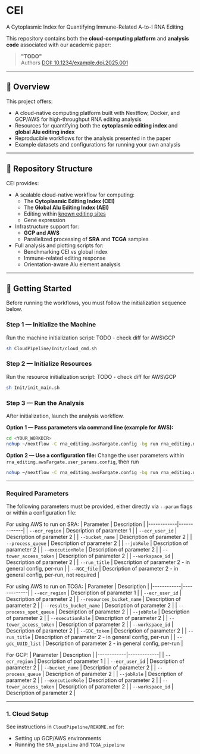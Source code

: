 # CEI
A Cytoplasmic Index for Quantifying Immune-Related A-to-I RNA Editing

This repository contains both the **cloud-computing platform** and **analysis code** associated with our academic paper:

> **"TODO"**  
> Authors
> [DOI: 10.1234/example.doi.2025.001](https://doi.org/10.1234/example.doi.2025.001)

---

## 🧬 Overview

This project offers:
- A cloud-native computing platform built with Nextflow, Docker, and GCP/AWS for high-throughput RNA editing analysis
- Resources for quantifying both the **cytoplasmic editing index** and **global Alu editing index**
- Reproducible workflows for the analysis presented in the paper
- Example datasets and configurations for running your own analysis

---

## 📁 Repository Structure
CEI provides:

- A scalable cloud-native workflow for computing:
  - The **Cytoplasmic Editing Index (CEI)**  
  - The **Global Alu Editing Index (AEI)**
  - Editing within [known editing sites](https://doi.org/10.1038/s41467-022-28841-4)
  - Gene expression
- Infrastructure support for:
  - **GCP and AWS**
  - Parallelized processing of **SRA** and **TCGA** samples
- Full analysis and plotting scripts for:
  - Benchmarking CEI vs global index
  - Immune-related editing response
  - Orientation-aware Alu element analysis

---

## 🚀 Getting Started

Before running the workflows, you must follow the initialization sequence below.

### Step 1 — Initialize the Machine
Run the machine initialization script:
TODO - check diff for AWS\GCP
```bash
sh CloudPipeline/Init/cloud_cmd.sh
```

### Step 2 — Initialize Resources
Run the resource initialization script:
TODO - check diff for AWS\GCP
```bash
sh Init/init_main.sh
```

### Step 3 — Run the Analysis
After initialization, launch the analysis workflow.

**Option 1 — Pass parameters via command line (example for AWS):**
```bash
cd <YOUR_WORKDIR>
nohup ~/nextflow -C rna_editing.awsFargate.config -bg run rna_editing.nf -profile SE,stranded --run_title <RUN_TITLE> --ecr_region <REGION> --ecr_user_id <ID> --bucket_namee <BUCKET> > log.out 2> log.err &

```

**Option 2 — Use a configuration file:**
Change the user parameters within ``rna_editing.awsFargate.user_params.config``, then run
```bash
nohup ~/nextflow -C rna_editing.awsFargate.config -bg run rna_editing.nf -profile SE,stranded --run_title <RUN_TITLE> > log.out 2> log.err &
```

---

### Required Parameters
The following parameters must be provided, either directly via `--param` flags or within a configuration file:

For using AWS to run on SRA:
| Parameter  | Description |
|------------|-------------|
| `--ecr_region` | Description of parameter 1 |
| `--ecr_user_id` | Description of parameter 2 |
| `--bucket_name` | Description of parameter 2 |
| `--process_queue` | Description of parameter 2 |
| `--jobRole` | Description of parameter 2 |
| `--executionRole` | Description of parameter 2 |
| `--tower_access_token` | Description of parameter 2 |
| `--workspace_id` | Description of parameter 2 |
| `--run_title` | Description of parameter 2 - in general config, per-run |
| `--NGC_file` | Description of parameter 2 - in general config, per-run, not required |

For using AWS to run on TCGA:
| Parameter  | Description |
|------------|-------------|
| `--ecr_region` | Description of parameter 1 |
| `--ecr_user_id` | Description of parameter 2 |
| `--resources_bucket_name` | Description of parameter 2 |
| `--results_bucket_name` | Description of parameter 2 |
| `--process_spot_queue` | Description of parameter 2 |
| `--jobRole` | Description of parameter 2 |
| `--executionRole` | Description of parameter 2 |
| `--tower_access_token` | Description of parameter 2 |
| `--workspace_id` | Description of parameter 2 |
| `--GDC_token` | Description of parameter 2 |
| `--run_title` | Description of parameter 2 - in general config, per-run |
| `--gdc_UUID_list` | Description of parameter 2 - in general config, per-run |


For GCP:
| Parameter  | Description |
|------------|-------------|
| `--ecr_region` | Description of parameter 1 |
| `--ecr_user_id` | Description of parameter 2 |
| `--bucket_name` | Description of parameter 2 |
| `--process_queue` | Description of parameter 2 |
| `--jobRole` | Description of parameter 2 |
| `--executionRole` | Description of parameter 2 |
| `--tower_access_token` | Description of parameter 2 |
| `--workspace_id` | Description of parameter 2 |

---

### 1. Cloud Setup
See instructions in `CloudPipeline/README.md` for:
- Setting up GCP/AWS environments
- Running the `SRA_pipeline` and `TCGA_pipeline`

